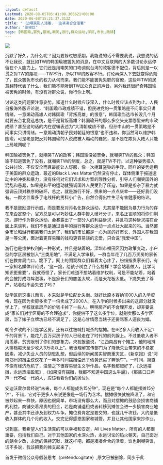 ```yaml
---
layout: default
Lastmod: 2020-08-05T05:41:00.366621+00:00
date: 2020-06-08T15:21:37.313Z
title: "一边嘲笑别人活着，一边凑凑合合活着"
author: "张根巨"
tags: [韩国瑜,罢免,摆摊,嘲笑,游行,群众运动,学区,市长,商铺]
---
```


 ![](https://images.weserv.nl/?url=https%3A//assets.matters.news/embed/d45a485b-e6bf-4669-b6a2-c1547c0f58b0.jpeg) 

沉默了好久，为什么呢？因为要躲过敏感期，我能说的话不需要我说，我想说的话不让我说，就比如TW的韩国瑜被罢免的消息，在中文互联网的大多数讨论永远停留在个人能力上，它们还是用嘲笑的口吻调侃台湾的政客德不配位，背后则是一以贯之对TW的蔑视——TW不行，所以TW的政客不行。讨论再深入下去就变得危险了，民众罢免市长的权力从何而来，我们能不能罢免失职的官僚，这些年TW的民意翻转代表了什么，我们能不能听到TW民众真正的声音。另外我还很好奇韩国瑜被罢免的时候，有没有对群众说，你行你上啊。

讨论这类问题要注意姿势，知道什么时候应该深入，什么时候应该点到为止。人民日报海外版评论说，“韩国瑜市政成绩不错，但民进党的一贯策略是不问事实只讲情绪，一意煽动高雄人对韩国瑜「背叛高雄」的恨意”，韩国瑜当选市长没几个月就要去台北竞选总统，是不是背叛高雄？韩国瑜开的那么多空头支票哪里来的市政成绩？甚至这句话的内在逻辑表述为“大清朝成绩不错，但孙中山的一贯策略是不问事实只讲情绪，一意煽动清朝子民对朝廷的恨意”也不违和，你当然可以维护韩国瑜，可是老是把反对韩国瑜的人说成被人煽动的蠢货，是不是在欺负大陆人只能上局域网呢？

韩国瑜被罢免了，就嘲笑TW的政客；韩国瑜没被罢免，就嘲笑TW的民众；韩国瑜不知道罢免了没有，就嘲笑TW的制度，总之，就是TW不行。以这种姿势插入公共讨论，不仅安全而且最能让人舒服，像一次掩耳盗铃的手淫。同样的姿势适用于美国的群众运动，最近的Black Lives Matter仍然没有停止，媒体侧重于报道运动中的冲突和暴力，没有任何对它们诉求和方案的理性分析，引导人们嘲笑国外的混乱和愚蠢，如果是和平的运动就强调国外人民受到了压迫，如果是掺杂了暴力就强调云顶对秩序的破坏，总之，就是游行不好，换来的一点点庆幸——还好我们没有。一群太监看多了电线杆的男科小广告，自然会得出性生活有害健康的结论。

我不是鼓励游行示威，而是要反对污名化群众运动，尤其是不能因为暴力行为的存在来否定整个，官方总是可以巧妙往人群中掺入破坏分子，来名正言顺的将你们剿灭。游行作为群众运动，会暴露出了一部分人的利益诉求，并且将这种诉求摆在台面上来谈判，我们不也是通过当年的游行等群众运动一点点壮大起来的吗。当然罢免市长和游行都离我们太远了，我们的市长都是一心为民的好市长，外国人在我国是一等公民，面对着更容易赚的钱和更容易谈的恋爱，只会说“我爱中国”。

游行也是维护权利的一种形式，并且是站着的。深圳市福田区因为政策变动，小户型的学区房被划入“三类用地”，不满足入学审核。一群当年花了几百万买房的家长们在教育局门口，跪下了。网上的围观群众们看着太心疼了，纷纷指责家长们，有一家知名媒体评论说，“这一跪，给孩子树立了什么榜样？学会站着做人，比学习知识更重要”，我就奇怪了，家长们难道不想站着维护权利，可是不能站着，站着的会被打成寻衅滋事，不是家长们的膝盖太软，而是天花板太低。下跪失去了尊严，站着就不会失去了吗？

就学区房这事儿而言，本来就是学位配比失衡。就好比原本容纳1000人的入学资格，现在因为卖房多卖了一倍卖成了2000人，在入学的时候多出来的这部分就没学上了，学校就拿房产的价钱卡掉了一些人。明明房产的不合理开发，却非要说成“家长们对学区房的不合理追求”，你提供不了这么多学位，就别卖那么多学区房，当了婊子立牌坊已经不满足了，这是心甘情愿当婊子还要骂客人逼良为娼。

朝令夕改的不只是学区房，还有以往被喊打喊杀的摆摊。在6亿多人月收入不足1千的背景下，能花几百万买房子的人已经走在了时代的前列腺上。不过低收入者不用羡慕，贫穷限制了你们的想象力，央视报道说，“江西南昌有个摊主，他的地摊大排档每天至少收入3万块以上”。我很理解宣传部门为了降低失业带来的不稳定因素，减少失业人员的胡思乱想，但后续的新闻属实智商重灾区，《新京报》说“河南郑州的摊主仅仅花了一年多时间摆摊偿还了债务还买了奔驰车”。一时间，简直不像有经济危机了，温情之下很容易诞生文学作品，名字我都起好了，《永远摆摊，永远热泪盈眶》,《如果没有摆摊，我都不知道中国这么牛逼》，《那些口口声声一代不如一代的人，应该看看你们的摊位》。

安迪沃霍尔曾经说“未来，每个人都能成名15分钟”，现在是“每个人都能摆摊15分钟”，不错，它对于更多人来说更像是一场行为艺术。摆摊很快就被降温了，和它被炒起来一样快，原因也很简单，市场没有那么大，而且对摆摊的鼓励会损害商铺的利益，商铺交着昂贵的租金，若是商铺退租或者转移到摊位会进一步损害商业地产，甚至其中还涉及到权力斗争。摊位费肯定是要交的，也就几千块钱，大约是低收入群体的几个月的收入，交完记得感恩国家和城管，并且让其他国家来抄作业。

说到底，我希望人们生活真的可以幸福和安定，All Lives Matter，所有的人都很重要，包括我们自己。对于其他国家的水深火热，永远讨论的热火朝天，自己面对的朝令夕改，永远的保持沉默，就这样吧，都是凑凑合合的活着，谁也别嘲笑谁，话不多说，我该把我的摊支起来了。

首发于微信公众号假装思考（pretendcogitate）,原文已被删除，同步于此

